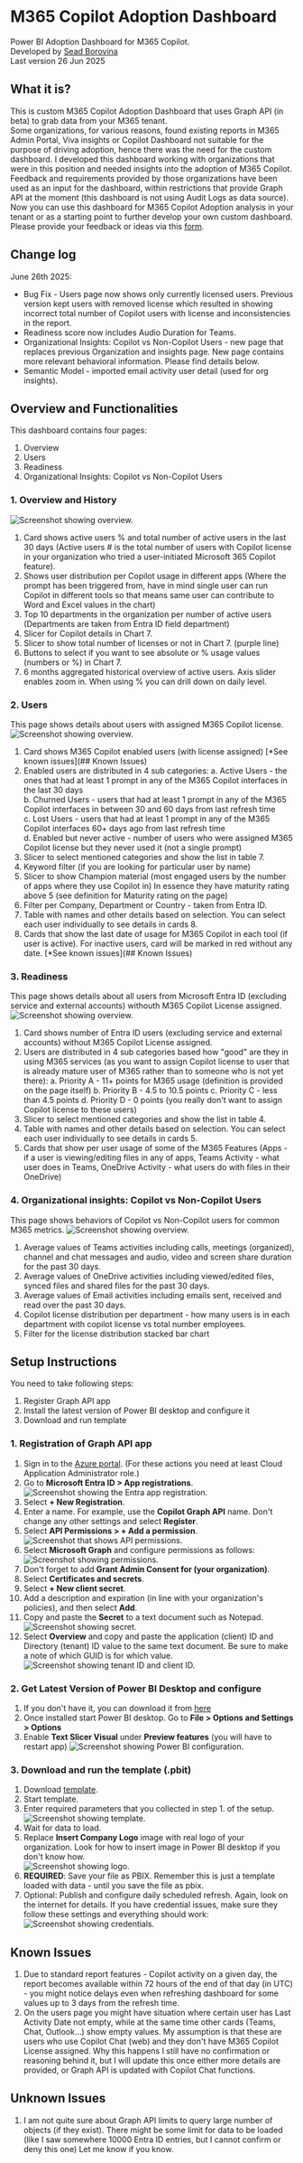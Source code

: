 # M365 Copilot Adoption Dashboard
Power BI Adoption Dashboard for M365 Copilot.<br/>
Developed by [Sead Borovina](https://www.linkedin.com/in/seadb) </br>
Last version 26 Jun 2025
## What it is?
This is custom M365 Copilot Adoption Dashboard that uses Graph API (in beta) to grab data from your M365 tenant.<br/> Some organizations, for various reasons, found existing reports in M365 Admin Portal, Viva insights or Copilot Dashboard not suitable for the purpose of driving adoption, hence there was the need for the custom dashboard. I developed this dashboard working with organizations that were in this position and needed insights into the adoption of M365 Copilot. Feedback and requirements provided by those organizations have been used as an input for the dashboard, within restrictions that provide Graph API at the moment (this dashboard is not using Audit Logs as data source).
Now you can use this dashboard for M365 Copilot Adoption analysis in your tenant or as a starting point to further develop your own custom dashboard. <br/>
Please provide your feedback or ideas via this [form](https://forms.office.com/r/cFsEWFJ3yD). 
## Change log
June 26th 2025:
- Bug Fix - Users page now shows only currently licensed users. Previous version kept users with removed license which resulted in showing incorrect total number of Copilot users with license and inconsistencies in the report.
- Readiness score now includes Audio Duration for Teams.
- Organizational Insights: Copilot vs Non-Copilot Users - new page that replaces previous Organization and insights page. New page contains more relevant behavioral information. Please find details below.
- Semantic Model - imported email activity user detail (used for org insights).
## Overview and Functionalities
This dashboard contains four pages:
1. Overview
2. Users
3. Readiness
4. Organizational Insights: Copilot vs Non-Copilot Users
### 1. Overview and History
![Screenshot showing overview.](/Images/Dashboard1.png)
1. Card shows active users % and total number of active users in the last 30 days (Active users # is the total number of users with Copilot license in your organization who tried a user-initiated Microsoft 365 Copilot feature).
2. Shows user distribution per Copilot usage in different apps (Where the prompt has been triggered from, have in mind single user can run Copilot in different tools so that means same user can contribute to Word and Excel values in the chart)
3. Top 10 departments in the organization per number of active users (Departments are taken from Entra ID field department)
4. Slicer for Copilot details in Chart 7.
5. Slicer to show total number of licenses or not in Chart 7. (purple line)
6. Buttons to select if you want to see absolute or % usage values (numbers or %) in Chart 7.
7. 6 months aggregated historical overview of active users. Axis slider enables zoom in. When using % you can drill down on daily level.
### 2. Users
This page shows details about users with assigned M365 Copilot license.
![Screenshot showing overview.](/Images/Dashboard2.png)
1. Card shows M365 Copilot enabled users (with license assigned) [*See known issues](## Known Issues)
2. Enabled users are distributed in 4 sub categories:
   a. Active Users - the ones that had at least 1 prompt in any of the M365 Copilot interfaces in the last 30 days </br>
   b. Churned Users - users that had at least 1 prompt in any of the M365 Copilot interfaces in between 30 and 60 days from last refresh time </br>
   c. Lost Users - users that had at least 1 prompt in any of the M365 Copilot interfaces 60+ days ago from last refresh time </br>
   d. Enabled but never active - number of users who were assigned M365 Copilot license but they never used it (not a single prompt) </br>
3. Slicer to select mentioned categories and show the list in table 7.
4. Keyword filter (if you are looking for particular user by name)
5. Slicer to show Champion material (most engaged users by the number of apps where they use Copilot in) In essence they have maturity rating above 5 (see definition for Maturity rating on the page)
6. Filter per Company, Department or Country - taken from Entra ID.
7. Table with names and other details based on selection. You can select each user individually to see details in cards 8.
8. Cards that show the last date of usage for M365 Copilot in each tool (if user is active). For inactive users, card will be marked in red without any date. [*See known issues](## Known Issues)
### 3. Readiness
This page shows details about all users from Microsoft Entra ID (excluding service and external accounts) withouth M365 Copilot License assigned.
![Screenshot showing overview.](/Images/Dashboard3.png)
1. Card shows number of Entra ID users (excluding service and external accounts) without M365 Copilot License assigned.
2. Users are distributed in 4 sub categories based how "good" are they in using M365 services (as you want to assign Copilot license to user that is already mature user of M365 rather than to someone who is not yet there):
   a. Priority A - 11+ points for M365 usage (definition is provided on the page itself)
   b. Priority B - 4.5 to 10.5 points
   c. Priority C - less than 4.5 points
   d. Priority D - 0 points (you really don't want to assign Copilot license to these users)
3. Slicer to select mentioned categories and show the list in table 4.
4. Table with names and other details based on selection. You can select each user individually to see details in cards 5.
5. Cards that show per user usage of some of the M365 Features (Apps - if a user is viewing/editing files in any of apps, Teams Activity - what user does in Teams, OneDrive Activity - what users do with files in their OneDrive)
### 4. Organizational insights: Copilot vs Non-Copilot Users
This page shows behaviors of Copilot vs Non-Copilot users for common M365 metrics.
![Screenshot showing overview.](/Images/Dashboard5.png)
1. Average values of Teams activities including calls, meetings (organized), channel and chat messages and audio, video and screen share duration for the past 30 days.
2. Average values of OneDrive activities including viewed/edited files, synced files and shared files for the past 30 days.
3. Average values of Email activities including emails sent, received and read over the past 30 days.
4. Copilot license distribution per department - how many users is in each department with copilot license vs total number employees.
5. Filter for the license distribution stacked bar chart
## Setup Instructions
You need to take following steps:
1. Register Graph API app
2. Install the latest version of Power BI desktop and configure it
3. Download and run template

### 1. Registration of Graph API app
1. Sign in to the [Azure portal](https://portal.azure.com/).
   (For these actions you need at least Cloud Application Administrator role.)
3. Go to **Microsoft Entra ID > App registrations**. 
![Screenshot showing the Entra app registration.](/Images/Setup1.png)
4. Select **+ New Registration**.
5. Enter a name. For example, use the **Copilot Graph API** name. Don't change any other settings and select **Register**.
6. Select **API Permissions > + Add a permission**.
 ![Screenshot that shows API permissions.](/Images/Setup2.png)  
7. Select **Microsoft Graph** and configure permissions as follows:
![Screenshot showing permissions.](/Images/Setup3.png)
8. Don't forget to add **Grant Admin Consent for (your organization)**.
9. Select **Certificates and secrets**.
10. Select **+ New client secret**.
11. Add a description and expiration (in line with your organization's policies), and then select **Add**.
12. Copy and paste the **Secret** to a text document such as Notepad.
![Screenshot showing secret.](/Images/Setup4.png)
13. Select **Overview** and copy and paste the application (client) ID and Directory (tenant) ID value to the same text document. Be sure to make a note of which GUID is for which value.
![Screenshot showing tenant ID and client ID.](/Images/Setup5.png)

### 2. Get Latest Version of Power BI Desktop and configure
1. If you don't have it, you can download it from [here](https://www.microsoft.com/en-us/download/details.aspx?id=58494&msockid=3d302a18b1e16b4b0f433bb7b5e16d2d)
2. Once installed start Power BI desktop. Go to **File > Options and Settings > Options**
3. Enable **Text Slicer Visual** under **Preview features** (you will have to restart app)
![Screenshot showing Power BI configuration.](/Images/Setup6.png)

### 3. Download and run the template (.pbit)
1. Download [template](/M365_Copilot_Adoption_Dashboard_template.pbit).
2. Start template.
3. Enter required parameters that you collected in step 1. of the setup.
![Screenshot showing template.](/Images/Start1.png)
4. Wait for data to load.
5. Replace **Insert Company Logo** image with real logo of your organization. Look for how to insert image in Power BI desktop if you don't know how.</br>
![Screenshot showing logo.](/Images/Start2.png)
7. **REQUIRED**: Save your file as PBIX. Remember this is just a template loaded with data - until you save the file as pbix.
8. Optional: Publish and configure daily scheduled refresh. Again, look on the internet for details. If you have credential issues, make sure they follow these settings and everything should work:</br>
![Screenshot showing credentials.](/Images/Start3.png)   
## Known Issues
1. Due to standard report features - Copilot activity on a given day, the report becomes available within 72 hours of the end of that day (in UTC) - you might notice delays even when refreshing dashboard for some values up to 3 days from the refresh time. 
2. On the users page you might have situation where certain user has Last Activity Date not empty, while at the same time other cards (Teams, Chat, Outlook...) show empty values. My assumption is that these are users who use Copilot Chat (web) and they don't have M365 Copilot License assigned. Why this happens I still have no confirmation or reasoning behind it, but I will update this once either more details are provided, or Graph API is updated with Copilot Chat functions.

## Unknown Issues
1. I am not quite sure about Graph API limits to query large number of objects (if they exist). There might be some limit for data to be loaded (like I saw somewhere 10000 Entra ID entries, but I cannot confirm or deny this one) Let me know if you know.
